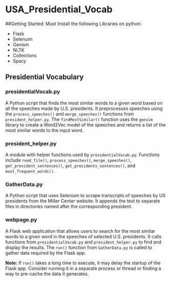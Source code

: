 # USA_Presidential_Vocab

##Getting Started:
Must Install the following Libraries on python:
  - Flask
  - Selenuim
  - Genism
  - NLTK
  - Collections
  - Spacy

## Presidential Vocabulary

### presidentialVocab.py

A Python script that finds the most similar words to a given word based on all the speeches made by U.S. presidents. It preprocesses speeches using the `process_speeches()` and `merge_speeches()` functions from `president_helper.py`. The `findMostSimilar()` function uses the `gensim` library to create a Word2Vec model of the speeches and returns a list of the most similar words to the input word.

### president_helper.py

A module with helper functions used by `presidentialVocab.py`. Functions include `read_file()`, `process_speeches()`, `merge_speeches()`, `get_president_sentences()`, `get_presidents_sentences()`, and `most_frequent_words()`.

### GatherData.py

A Python script that uses Selenium to scrape transcripts of speeches by US presidents from the Miller Center website. It appends the text to separate files in directories named after the corresponding president.

### webpage.py

A Flask web application that allows users to search for the most similar words to a given word in the speeches of selected U.S. presidents. It calls functions from `presidentialVocab.py` and `president_helper.py` to find and display the results. The `run()` function from `GatherData.py` is called to gather data required by the Flask app.

**Note:** If `run()` takes a long time to execute, it may delay the startup of the Flask app. Consider running it in a separate process or thread or finding a way to pre-cache the data it generates.
